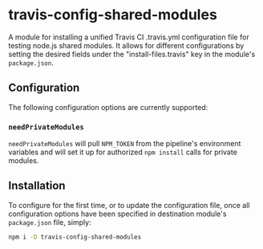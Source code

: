 # travis-config-shared-modules
A module for installing a unified Travis CI .travis.yml configuration file
for testing node.js shared modules. It allows for different configurations by
setting the desired fields under the "install-files.travis" key in the module's
`package.json`.

## Configuration
The following configuration options are currently supported:

### `needPrivateModules`
`needPrivateModules` will pull `NPM_TOKEN` from the pipeline's environment
variables and will set it up for authorized `npm install` calls for private
modules.


## Installation

To configure for the first time, or to update the configuration file, once
all configuration options have been specified in destination module's
`package.json` file, simply:

```sh
npm i -D travis-config-shared-modules
```

